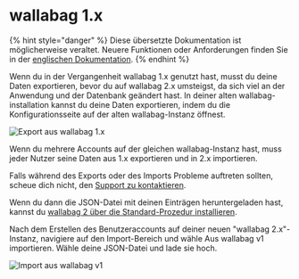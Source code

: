 # wallabag 1.x

{% hint style="danger" %}
Diese übersetzte Dokumentation ist möglicherweise veraltet. Neuere Funktionen oder Anforderungen finden Sie in der [englischen Dokumentation](https://doc.wallabag.org/en/).
{% endhint %}

Wenn du in der Vergangenheit wallabag 1.x genutzt hast, musst du deine
Daten exportieren, bevor du auf wallabag 2.x umsteigst, da sich viel an
der Anwendung und der Datenbank geändert hast. In deiner alten
wallabag-installation kannst du deine Daten exportieren, indem du die
Konfigurationsseite auf der alten wallabag-Instanz öffnest.

![Export aus wallabag 1.x](../../../img/user/export_v1.png)

Wenn du mehrere Accounts auf der gleichen wallabag-Instanz hast, muss
jeder Nutzer seine Daten aus 1.x exportieren und in 2.x importieren.

Falls während des Exports oder des Imports Probleme auftreten sollten,
scheue dich nicht, den [Support zu
kontaktieren](http://gitter.im/wallabag/wallabag).

Wenn du dann die JSON-Datei mit deinen Einträgen heruntergeladen hast,
kannst du [wallabag 2 über die Standard-Prozedur
installieren](../../admin/installation/).

Nach dem Erstellen des Benutzeraccounts auf deiner neuen "wallabag
2.x"-Instanz, navigiere auf den Import-Bereich und wähle
Aus wallabag v1 importieren. Wähle deine JSON-Datei und lade sie hoch.

![Import aus wallabag v1](../../../img/user/import_wallabagv1.png)
